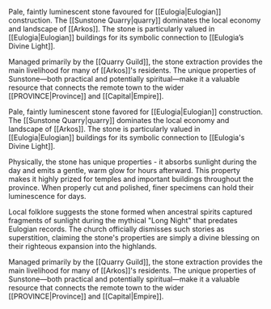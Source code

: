 Pale, faintly luminescent stone favoured for [[Eulogia|Eulogian]] construction. The [[Sunstone Quarry|quarry]] dominates the local economy and landscape of [[Arkos]]. The stone is particularly valued in [[Eulogia|Eulogian]] buildings for its symbolic connection to [[Eulogia’s Divine Light]].

Managed primarily by the [[Quarry Guild]], the stone extraction provides the main livelihood for many of [[Arkos]]'s residents. The unique properties of Sunstone—both practical and potentially spiritual—make it a valuable resource that connects the remote town to the wider [[PROVINCE|Province]] and [[Capital|Empire]].

Pale, faintly luminescent stone favored for [[Eulogia|Eulogian]] construction. The [[Sunstone Quarry|quarry]] dominates the local economy and landscape of [[Arkos]]. The stone is particularly valued in [[Eulogia|Eulogian]] buildings for its symbolic connection to [[Eulogia's Divine Light]].

Physically, the stone has unique properties - it absorbs sunlight during the day and emits a gentle, warm glow for hours afterward. This property makes it highly prized for temples and important buildings throughout the province. When properly cut and polished, finer specimens can hold their luminescence for days.

Local folklore suggests the stone formed when ancestral spirits captured fragments of sunlight during the mythical "Long Night" that predates Eulogian records. The church officially dismisses such stories as superstition, claiming the stone's properties are simply a divine blessing on their righteous expansion into the highlands.

Managed primarily by the [[Quarry Guild]], the stone extraction provides the main livelihood for many of [[Arkos]]'s residents. The unique properties of Sunstone—both practical and potentially spiritual—make it a valuable resource that connects the remote town to the wider [[PROVINCE|Province]] and [[Capital|Empire]].